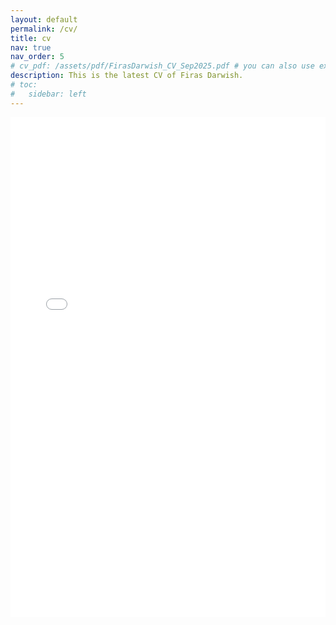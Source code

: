 ```yaml
---
layout: default
permalink: /cv/
title: cv
nav: true
nav_order: 5
# cv_pdf: /assets/pdf/FirasDarwish_CV_Sep2025.pdf # you can also use external links here
description: This is the latest CV of Firas Darwish.
# toc:
#   sidebar: left
---
```


<div style="height: 100vh; max-height: calc(100vh - 140px);">
  <iframe 
    src="/assets/pdfjs/web/viewer.html?file=/assets/pdf/FirasDarwish_CV_Sep2025.pdf" 
    width="100%" height="800" style="border:none;">
  </iframe>
</div>

<p style="margin-top:1rem;">
  If the viewer above doesn’t load, 
  <a href="/assets/pdf/FirasDarwish_CV_Sep2025.pdf" target="_blank" rel="noopener">download the PDF</a>.
</p>